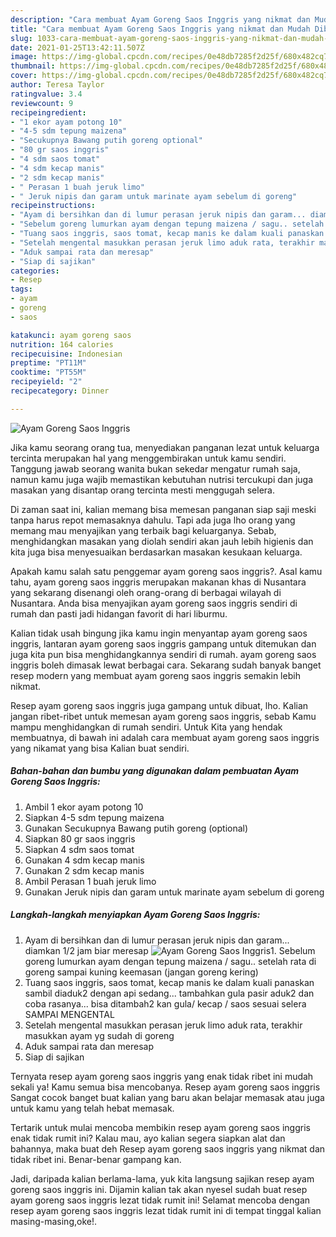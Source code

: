 ```yaml
---
description: "Cara membuat Ayam Goreng Saos Inggris yang nikmat dan Mudah Dibuat"
title: "Cara membuat Ayam Goreng Saos Inggris yang nikmat dan Mudah Dibuat"
slug: 1033-cara-membuat-ayam-goreng-saos-inggris-yang-nikmat-dan-mudah-dibuat
date: 2021-01-25T13:42:11.507Z
image: https://img-global.cpcdn.com/recipes/0e48db7285f2d25f/680x482cq70/ayam-goreng-saos-inggris-foto-resep-utama.jpg
thumbnail: https://img-global.cpcdn.com/recipes/0e48db7285f2d25f/680x482cq70/ayam-goreng-saos-inggris-foto-resep-utama.jpg
cover: https://img-global.cpcdn.com/recipes/0e48db7285f2d25f/680x482cq70/ayam-goreng-saos-inggris-foto-resep-utama.jpg
author: Teresa Taylor
ratingvalue: 3.4
reviewcount: 9
recipeingredient:
- "1 ekor ayam potong 10"
- "4-5 sdm tepung maizena"
- "Secukupnya Bawang putih goreng optional"
- "80 gr saos inggris"
- "4 sdm saos tomat"
- "4 sdm kecap manis"
- "2 sdm kecap manis"
- " Perasan 1 buah jeruk limo"
- " Jeruk nipis dan garam untuk marinate ayam sebelum di goreng"
recipeinstructions:
- "Ayam di bersihkan dan di lumur perasan jeruk nipis dan garam... diamkan 1/2 jam biar meresap"
- "Sebelum goreng lumurkan ayam dengan tepung maizena / sagu.. setelah rata di goreng sampai kuning keemasan (jangan goreng kering)"
- "Tuang saos inggris, saos tomat, kecap manis ke dalam kuali panaskan sambil diaduk2 dengan api sedang... tambahkan gula pasir aduk2 dan coba rasanya... bisa ditambah2 kan gula/ kecap / saos sesuai selera SAMPAI MENGENTAL"
- "Setelah mengental masukkan perasan jeruk limo aduk rata, terakhir masukkan ayam yg sudah di goreng"
- "Aduk sampai rata dan meresap"
- "Siap di sajikan"
categories:
- Resep
tags:
- ayam
- goreng
- saos

katakunci: ayam goreng saos 
nutrition: 164 calories
recipecuisine: Indonesian
preptime: "PT11M"
cooktime: "PT55M"
recipeyield: "2"
recipecategory: Dinner

---
```



![Ayam Goreng Saos Inggris](https://img-global.cpcdn.com/recipes/0e48db7285f2d25f/680x482cq70/ayam-goreng-saos-inggris-foto-resep-utama.jpg)

Jika kamu seorang orang tua, menyediakan panganan lezat untuk keluarga tercinta merupakan hal yang menggembirakan untuk kamu sendiri. Tanggung jawab seorang  wanita bukan sekedar mengatur rumah saja, namun kamu juga wajib memastikan kebutuhan nutrisi tercukupi dan juga masakan yang disantap orang tercinta mesti menggugah selera.

Di zaman  saat ini, kalian memang bisa memesan panganan siap saji meski tanpa harus repot memasaknya dahulu. Tapi ada juga lho orang yang memang mau menyajikan yang terbaik bagi keluarganya. Sebab, menghidangkan masakan yang diolah sendiri akan jauh lebih higienis dan kita juga bisa menyesuaikan berdasarkan masakan kesukaan keluarga. 



Apakah kamu salah satu penggemar ayam goreng saos inggris?. Asal kamu tahu, ayam goreng saos inggris merupakan makanan khas di Nusantara yang sekarang disenangi oleh orang-orang di berbagai wilayah di Nusantara. Anda bisa menyajikan ayam goreng saos inggris sendiri di rumah dan pasti jadi hidangan favorit di hari liburmu.

Kalian tidak usah bingung jika kamu ingin menyantap ayam goreng saos inggris, lantaran ayam goreng saos inggris gampang untuk ditemukan dan juga kita pun bisa menghidangkannya sendiri di rumah. ayam goreng saos inggris boleh dimasak lewat berbagai cara. Sekarang sudah banyak banget resep modern yang membuat ayam goreng saos inggris semakin lebih nikmat.

Resep ayam goreng saos inggris juga gampang untuk dibuat, lho. Kalian jangan ribet-ribet untuk memesan ayam goreng saos inggris, sebab Kamu mampu menghidangkan di rumah sendiri. Untuk Kita yang hendak membuatnya, di bawah ini adalah cara membuat ayam goreng saos inggris yang nikamat yang bisa Kalian buat sendiri.

<!--inarticleads1-->

##### Bahan-bahan dan bumbu yang digunakan dalam pembuatan Ayam Goreng Saos Inggris:

1. Ambil 1 ekor ayam potong 10
1. Siapkan 4-5 sdm tepung maizena
1. Gunakan Secukupnya Bawang putih goreng (optional)
1. Siapkan 80 gr saos inggris
1. Siapkan 4 sdm saos tomat
1. Gunakan 4 sdm kecap manis
1. Gunakan 2 sdm kecap manis
1. Ambil  Perasan 1 buah jeruk limo
1. Gunakan  Jeruk nipis dan garam untuk marinate ayam sebelum di goreng




<!--inarticleads2-->

##### Langkah-langkah menyiapkan Ayam Goreng Saos Inggris:

1. Ayam di bersihkan dan di lumur perasan jeruk nipis dan garam... diamkan 1/2 jam biar meresap
<img src="https://img-global.cpcdn.com/steps/a43b5a38df99a554/160x128cq70/ayam-goreng-saos-inggris-langkah-memasak-1-foto.jpg" alt="Ayam Goreng Saos Inggris">1. Sebelum goreng lumurkan ayam dengan tepung maizena / sagu.. setelah rata di goreng sampai kuning keemasan (jangan goreng kering)
1. Tuang saos inggris, saos tomat, kecap manis ke dalam kuali panaskan sambil diaduk2 dengan api sedang... tambahkan gula pasir aduk2 dan coba rasanya... bisa ditambah2 kan gula/ kecap / saos sesuai selera SAMPAI MENGENTAL
1. Setelah mengental masukkan perasan jeruk limo aduk rata, terakhir masukkan ayam yg sudah di goreng
1. Aduk sampai rata dan meresap
1. Siap di sajikan




Ternyata resep ayam goreng saos inggris yang enak tidak ribet ini mudah sekali ya! Kamu semua bisa mencobanya. Resep ayam goreng saos inggris Sangat cocok banget buat kalian yang baru akan belajar memasak atau juga untuk kamu yang telah hebat memasak.

Tertarik untuk mulai mencoba membikin resep ayam goreng saos inggris enak tidak rumit ini? Kalau mau, ayo kalian segera siapkan alat dan bahannya, maka buat deh Resep ayam goreng saos inggris yang nikmat dan tidak ribet ini. Benar-benar gampang kan. 

Jadi, daripada kalian berlama-lama, yuk kita langsung sajikan resep ayam goreng saos inggris ini. Dijamin kalian tak akan nyesel sudah buat resep ayam goreng saos inggris lezat tidak rumit ini! Selamat mencoba dengan resep ayam goreng saos inggris lezat tidak rumit ini di tempat tinggal kalian masing-masing,oke!.

